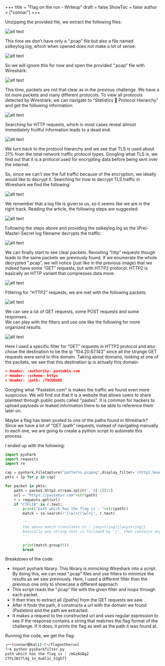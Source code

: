 +++
title = "Flag on the run - Writeup"
draft = false
ShowToc = false
author = ["connar"]
+++


Unzipping the provided file, we extract the following files:  

![alt text](/posts/writeups/ctflib/flagontherun/flagontherun1.png)

This time we don’t have only a “.pcap” file but also a file named sslkeylog.log, which when opened does not make a lot of sense:  

![alt text](/posts/writeups/ctflib/flagontherun/flagontherun2.png)  

So we will ignore this for now and open the provided “.pcap” file with Wireshark:  

![alt text](/posts/writeups/ctflib/flagontherun/flagontherun3.png)  

This time, packets are not that clear as in the previous challenge. We have a lot more packets and many different protocols. To view all protocols detected by Wireshark, we can navigate to “Statistics  Protocol Hierarchy” and get the following information:  

![alt text](/posts/writeups/ctflib/flagontherun/flagontherun4.png)  

Searching for HTTP requests, which in most cases reveal almost immediately fruitful information leads to a dead end:  

![alt text](/posts/writeups/ctflib/flagontherun/flagontherun5.png)  

We turn back to the protocol hierarchy and we see that TLS is used about 21% from the total network traffic protocol types. Googling what TLS is, we find out that it is a protocol used for encrypting data before being sent over the internet.  

So, since we can’t see the full traffic because of the encryption, we ideally would like to decrypt it. Searching for how to decrypt TLS traffic in Wireshark we find the following:  

![alt text](/posts/writeups/ctflib/flagontherun/flagontherun6.png)  

We remember that a log file is given to us, so it seems like we are in the right track. Reading the article, the following steps are suggested:   

![alt text](/posts/writeups/ctflib/flagontherun/flagontherun7.png)  

Following the steps above and providing the sslkeylog.log as the (Pre)-Master-Secret log filename decrypts the traffic:  

![alt text](/posts/writeups/ctflib/flagontherun/flagontherun8.png)  

We can finally start to see clear packets. Revisiting “http” requests though leads to the same packets we previously found. If we enumerate the whole decrypted “.pcap”, we will notice (just like in the previous image) that we indeed have some “GET” requests, but with HTTP2 protocol. HTTP2 is basically an HTTP variant that compresses data more:  

![alt text](/posts/writeups/ctflib/flagontherun/flagontherun9.png)  

Filtering for “HTTP2” requests, we are met with the following packets:  

![alt text](/posts/writeups/ctflib/flagontherun/flagontherun10.png)  

We can see a lot of GET requests, some POST requests and some responses.  
We can play with the filters and use one like the following for more organized results:  

![alt text](/posts/writeups/ctflib/flagontherun/flagontherun11.png)  

Here I used a specific filter for “GET” requests in HTTP2 protocol and also chose the destination to be the ip “104.20.67.143” since all the strange GET requests were send to this domain. Taking about domains, looking at one of the packets, we see that this destination ip is actually this domain:  
```json
> Header: :authority: pastebin.com
> Header: :scheme: https
> Header: :path: /79CbDmEE
```

Googling what “Pastebin.com” is makes the traffic we found even more suspicious. We will find out that it is a website that allows users to share plaintext  through public posts called "pastes". It is common for hackers to upload payloads or leaked information there to be able to reference them later on.  

Maybe a flag has been posted to one of the paths found in Wireshark?  
Since we have a lot of “GET /path” requests, instead of navigating manually to each one, we are going to create a python script to automate this process.  

I ended up with the following: 
```py
import pyshark
import requests
import re

cap = pyshark.FileCapture("patterns.pcapng",display_filter='(http2.header.value=="GET") and (http2.header.value contains pastebin) and (http2.header.name.length > 18)')
pkts = [p for p in cap]

for packet in pkts:
	path = packet.http2.stream.split(',')[-1][5:]
	url = "https://pastebin.com"+str(path)
	r = requests.get(url)
	if "CTFLIB" in r.text:
		print("path which has the flag is : "+str(path))
		match = re.search(r'[\w]+{[\w]+}', r.text)

        '''
		the above match translates to : [anystring]{[anystring]}
		basically any string that is followed by '{', then contains any string that is followed by '}'
        '''

		print(match.group(0))
		break
```

Breakdown of the code:
- Import pyshark library. This library is mimicking Wireshark into a script. By doing this, we can read “.pcap” files and use filters to minimize the results as we saw previously. Here, I used a different filter than the previous one only to showcase a different approach.
- This script reads the “.pcap” file with the given filter and loops through each packet. 
- It then tries to extract all /[paths] from the GET requests we saw.
- After it finds the path, it constructs a url with the domain we found (Pastebin) and the path we extracted.
- It makes a request to the constructed url and uses regular expression to see if the response contains a string that matches the flag format of the challenge. If it does, it prints the flag as well as the path it was found at.  

Running the code, we get the flag:
```sh
┌──(connar㉿kali)-[~/flagontherun]
└─$ python pysharkfilter.py
path which has the flag is : /mGzAUAg2
CTFLIB{fl4g_1n_6u6l1c_51gh7}
```

